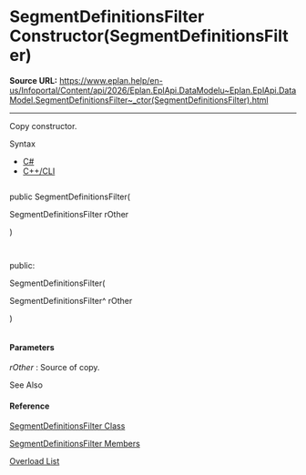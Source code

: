 # SegmentDefinitionsFilter Constructor(SegmentDefinitionsFilter)

**Source URL:** https://www.eplan.help/en-us/Infoportal/Content/api/2026/Eplan.EplApi.DataModelu~Eplan.EplApi.DataModel.SegmentDefinitionsFilter~_ctor(SegmentDefinitionsFilter).html

---

Copy constructor.

Syntax

- [C#](#i-syntax-CS)
- [C++/CLI](#i-syntax-CPP2005)

```
```
public SegmentDefinitionsFilter( 
   SegmentDefinitionsFilter rOther
)
```
```

```
```
public:
SegmentDefinitionsFilter( 
   SegmentDefinitionsFilter^ rOther
)
```
```

#### Parameters

*rOther*
:   Source of copy.



See Also

#### Reference

[SegmentDefinitionsFilter Class](Eplan.EplApi.DataModelu~Eplan.EplApi.DataModel.SegmentDefinitionsFilter.html)
  
[SegmentDefinitionsFilter Members](Eplan.EplApi.DataModelu~Eplan.EplApi.DataModel.SegmentDefinitionsFilter_members.html)
  
[Overload List](Eplan.EplApi.DataModelu~Eplan.EplApi.DataModel.SegmentDefinitionsFilter~_ctor.html)